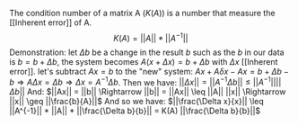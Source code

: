 The condition number of a matrix A ($K(A$)) is a number that measure the [[Inherent error]] of A. 
$$
K(A) = ||A||*||A^{-1}|| 
$$
Demonstration:
let $\Delta b$ be a change in the result $b$ such as the $b$ in our data is $b = b + \Delta b$,
the system becomes $A(x + \Delta x) = b + \Delta b$ with $\Delta x$ [[Inherent error]].
let's subtract $Ax = b$ to the "new" system: 
$Ax + A \delta x - Ax = b + \Delta b - b \Rightarrow A \Delta x = \Delta b \Rightarrow \Delta x = A^{-1} \Delta b$.
Then we have:
$||\Delta x|| = ||A^{-1} \Delta b|| \leq ||A^{-1}|| ||\Delta b||$ 
And:
$||Ax|| = ||b|| \Rightarrow ||b|| = ||Ax|| \leq ||A|| ||x|| \Rightarrow ||x|| \geq ||\frac{b}{A}||$ 
And so we have:
$||\frac{\Delta x}{x}|| \leq ||A^{-1}|| * ||A|| * ||\frac{\Delta b}{b}|| = K(A) ||\frac{\Delta b}{b}||$



